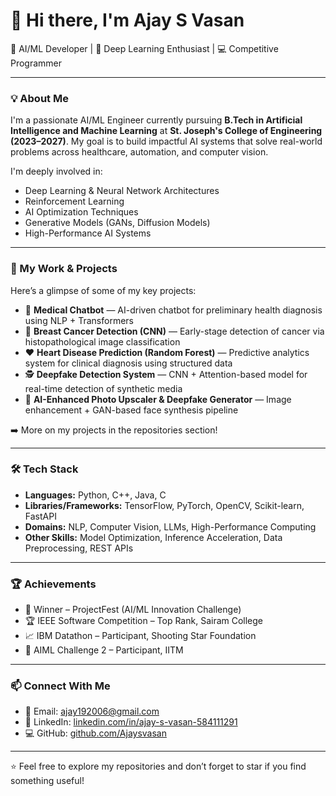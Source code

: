 # 👋 Hi there, I'm Ajay S Vasan

🚀 AI/ML Developer | 🧠 Deep Learning Enthusiast | 💻 Competitive Programmer

---

### 💡 About Me
I'm a passionate AI/ML Engineer currently pursuing **B.Tech in Artificial Intelligence and Machine Learning** at **St. Joseph's College of Engineering (2023–2027)**. My goal is to build impactful AI systems that solve real-world problems across healthcare, automation, and computer vision.

I'm deeply involved in:
- Deep Learning & Neural Network Architectures
- Reinforcement Learning
- AI Optimization Techniques
- Generative Models (GANs, Diffusion Models)
- High-Performance AI Systems

---

### 🔬 My Work & Projects
Here’s a glimpse of some of my key projects:

- 💬 **Medical Chatbot** — AI-driven chatbot for preliminary health diagnosis using NLP + Transformers  
- 🧠 **Breast Cancer Detection (CNN)** — Early-stage detection of cancer via histopathological image classification  
- ❤️ **Heart Disease Prediction (Random Forest)** — Predictive analytics system for clinical diagnosis using structured data  
- 🕵️ **Deepfake Detection System** — CNN + Attention-based model for real-time detection of synthetic media  
- 🎨 **AI-Enhanced Photo Upscaler & Deepfake Generator** — Image enhancement + GAN-based face synthesis pipeline  

➡️ More on my projects in the repositories section!

---

### 🛠 Tech Stack
- **Languages:** Python, C++, Java, C  
- **Libraries/Frameworks:** TensorFlow, PyTorch, OpenCV, Scikit-learn, FastAPI  
- **Domains:** NLP, Computer Vision, LLMs, High-Performance Computing  
- **Other Skills:** Model Optimization, Inference Acceleration, Data Preprocessing, REST APIs  

---

### 🏆 Achievements
- 🥇 Winner – ProjectFest (AI/ML Innovation Challenge)  
- 🏆 IEEE Software Competition – Top Rank, Sairam College  
- 📈 IBM Datathon – Participant, Shooting Star Foundation  
- 🎯 AIML Challenge 2 – Participant, IITM

---

### 📫 Connect With Me
- 📧 Email: [ajay192006@gmail.com](mailto:ajay192006@gmail.com)  
- 🔗 LinkedIn: [linkedin.com/in/ajay-s-vasan-584111291](https://www.linkedin.com/in/ajay-s-vasan-584111291)  
- 💻 GitHub: [github.com/Ajaysvasan](https://github.com/Ajaysvasan)


---

⭐ Feel free to explore my repositories and don’t forget to star if you find something useful!

